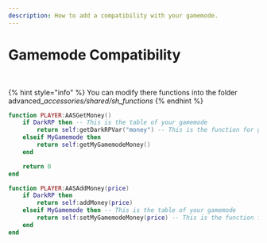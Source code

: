 ```yaml
---
description: How to add a compatibility with your gamemode.
---
```


# Gamemode Compatibility

​

{% hint style="info" %}
You can modify there functions into the folder advanced\__accessories/shared/sh\_functions_
{% endhint %}

```lua
function PLAYER:AASGetMoney()
    if DarkRP then -- This is the table of your gamemode 
        return self:getDarkRPVar("money") -- This is the function for get the money
    elseif MyGamemode then
        return self:getMyGamemodeMoney()
    end

    return 0
end

function PLAYER:AASAddMoney(price)
    if DarkRP then
        return self:addMoney(price)
    elseif MyGamemode then -- This is the table of your gamemode 
        return self:setMyGamemodeMoney(price) -- This is the function for get the money
    end
end



```



